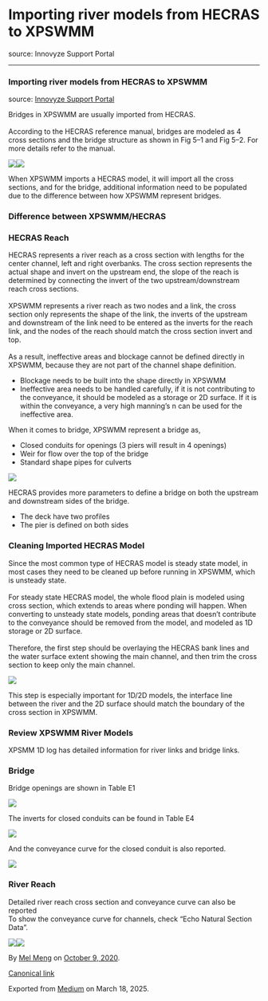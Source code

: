 # Importing river models from HECRAS to XPSWMM

source: Innovyze Support Portal

---

### Importing river models from HECRAS to XPSWMM

source: [Innovyze Support Portal](https://innovyze.force.com/support/s/article/Importing-river-models-from-HECRAS-to-XPSWMM)

Bridges in XPSWMM are usually imported from HECRAS.  
   
According to the HECRAS reference manual, bridges are modeled as 4 cross sections and the bridge structure as shown in Fig 5–1 and Fig 5–2. For more details refer to the manual.

![](images\1_EWBwpc6j73sbbNHO5ybTKg.png)![](images\1_tR7WiphclcTnPWI5G_sJog.png)

When XPSWMM imports a HECRAS model, it will import all the cross sections, and for the bridge, additional information need to be populated due to the difference between how XPSWMM represent bridges.

### Difference between XPSWMM/HECRAS

### HECRAS Reach

HECRAS represents a river reach as a cross section with lengths for the center channel, left and right overbanks. The cross section represents the actual shape and invert on the upstream end, the slope of the reach is determined by connecting the invert of the two upstream/downstream reach cross sections.  
   
XPSWMM represents a river reach as two nodes and a link, the cross section only represents the shape of the link, the inverts of the upstream and downstream of the link need to be entered as the inverts for the reach link, and the nodes of the reach should match the cross section invert and top.  
   
As a result, ineffective areas and blockage cannot be defined directly in XPSWMM, because they are not part of the channel shape definition.

* Blockage needs to be built into the shape directly in XPSWMM
* Ineffective area needs to be handled carefully, if it is not contributing to the conveyance, it should be modeled as a storage or 2D surface. If it is within the conveyance, a very high manning’s n can be used for the ineffective area.

When it comes to bridge, XPSWMM represent a bridge as,

* Closed conduits for openings (3 piers will result in 4 openings)
* Weir for flow over the top of the bridge
* Standard shape pipes for culverts

![](images\1_oeL0jcCCryMK8zvneyiSJQ.png)

HECRAS provides more parameters to define a bridge on both the upstream and downstream sides of the bridge.

* The deck have two profiles
* The pier is defined on both sides

### Cleaning Imported HECRAS Model

Since the most common type of HECRAS model is steady state model, in most cases they need to be cleaned up before running in XPSWMM, which is unsteady state.  
   
For steady state HECRAS model, the whole flood plain is modeled using cross section, which extends to areas where ponding will happen. When converting to unsteady state models, ponding areas that doesn’t contribute to the conveyance should be removed from the model, and modeled as 1D storage or 2D surface.  
   
Therefore, the first step should be overlaying the HECRAS bank lines and the water surface extent showing the main channel, and then trim the cross section to keep only the main channel.

![](images\1_WOViJyQx37aM8nglupOfqw.png)

This step is especially important for 1D/2D models, the interface line between the river and the 2D surface should match the boundary of the cross section in XPSWMM.

### Review XPSWMM River Models

XPSMM 1D log has detailed information for river links and bridge links.

### Bridge

Bridge openings are shown in Table E1

![](images\1_pbcQTth3y77bCChWcy2S5A.png)

The inverts for closed conduits can be found in Table E4

![](images\1_pHU0hVK8hApYhCUPapnCoQ.png)

And the conveyance curve for the closed conduit is also reported.

![](images\1_FgljA-1G2aUmi4gR-DIoag.png)

### River Reach

Detailed river reach cross section and conveyance curve can also be reported  
To show the conveyance curve for channels, check “Echo Natural Section Data”.

![](images\1_6F0LCcWSE6H7OpzFOCuVWQ.png)![](images\1_ZvlV16n-QCTdcdUT2ips3A.png)

By [Mel Meng](https://medium.com/@mel-meng-pe) on [October 9, 2020](https://medium.com/p/595b3ade1323).

[Canonical link](https://medium.com/@mel-meng-pe/importing-river-models-from-hecras-to-xpswmm-595b3ade1323)

Exported from [Medium](https://medium.com) on March 18, 2025.